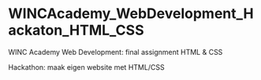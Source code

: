# WINCAcademy_WebDevelopment_Hackaton_HTML_CSS
WINC Academy Web Development: final assignment HTML &amp; CSS

Hackathon: maak eigen website met HTML/CSS
